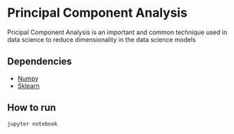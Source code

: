 # Principal Component Analysis
Pricipal Component Analysis is an important and common technique used in data science to reduce dimensionality in the data science models

## Dependencies 
* [Numpy](http://www.numpy.org/)
* [Sklearn](scikit-learn.org/stable/index.html)

## How to run 
`jupyter notebook`
